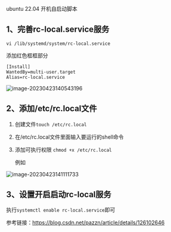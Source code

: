 ubuntu 22.04 开机自启动脚本

## 1、完善rc-local.service服务

```
vi /lib/systemd/system/rc-local.service 
```

添加红色框框部分

```
[Install]
WantedBy=multi-user.target  
Alias=rc-local.service
```

![image-20230423140543196](https://img2023.cnblogs.com/blog/1768648/202304/1768648-20230423141753418-85745472.png)

## 2、添加/etc/rc.local文件

1. 创建文件`touch /etc/rc.local`

2. 在/etc/rc.local文件里面输入要运行的shell命令

3. 添加可执行权限 `chmod +x /etc/rc.local`

   例如

![image-20230423141111733](https://img2023.cnblogs.com/blog/1768648/202304/1768648-20230423141753918-1739098010.png)

## 3、设置开启启动rc-local服务

执行`systemctl enable rc-local.service`即可

参考链接：https://blog.csdn.net/pazzn/article/details/126102646